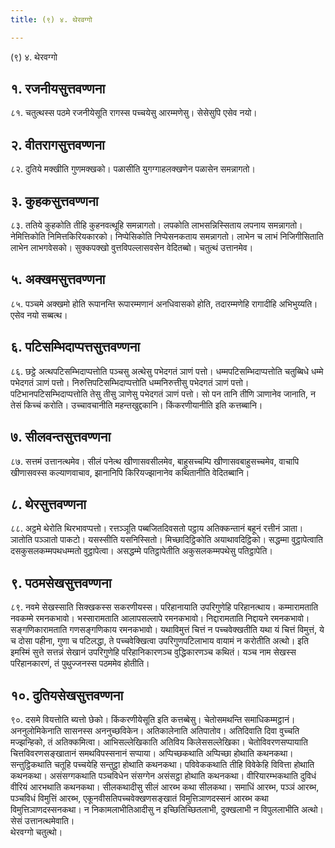 ```yaml
---
title: (९) ४. थेरवग्गो

---
```

(९) ४. थेरवग्गो  


## १. रजनीयसुत्तवण्णना

८१. चतुत्थस्स पठमे रजनीयेसूति रागस्स पच्चयेसु आरम्मणेसु। सेसेसुपि एसेव नयो।  


## २. वीतरागसुत्तवण्णना

८२. दुतिये मक्खीति गुणमक्खको। पळासीति युगग्गाहलक्खणेन पळासेन समन्नागतो।  


## ३. कुहकसुत्तवण्णना

८३. ततिये कुहकोति तीहि कुहनवत्थूहि समन्नागतो। लपकोति लाभसन्निस्सिताय लपनाय समन्नागतो। नेमित्तिकोति निमित्तकिरियकारको। निप्पेसिकोति निप्पेसनकताय समन्नागतो। लाभेन च लाभं निजिगीसिताति लाभेन लाभगवेसको। सुक्कपक्खो वुत्तविपल्लासवसेन वेदितब्बो। चतुत्थं उत्तानमेव।  


## ५. अक्खमसुत्तवण्णना

८५. पञ्चमे अक्खमो होति रूपानन्ति रूपारम्मणानं अनधिवासको होति, तदारम्मणेहि रागादीहि अभिभुय्यति। एसेव नयो सब्बत्थ।  


## ६. पटिसम्भिदाप्पत्तसुत्तवण्णना

८६. छट्ठे अत्थपटिसम्भिदाप्पत्तोति पञ्चसु अत्थेसु पभेदगतं ञाणं पत्तो। धम्मपटिसम्भिदाप्पत्तोति चतुब्बिधे धम्मे पभेदगतं ञाणं पत्तो। निरुत्तिपटिसम्भिदाप्पत्तोति धम्मनिरुत्तीसु पभेदगतं ञाणं पत्तो। पटिभानपटिसम्भिदाप्पत्तोति तेसु तीसु ञाणेसु पभेदगतं ञाणं पत्तो। सो पन तानि तीणि ञाणानेव जानाति, न तेसं किच्चं करोति। उच्चावचानीति महन्तखुद्दकानि। किंकरणीयानीति इति कत्तब्बानि।  


## ७. सीलवन्तसुत्तवण्णना

८७. सत्तमं उत्तानत्थमेव। सीलं पनेत्थ खीणासवसीलमेव, बाहुसच्चम्पि खीणासवबाहुसच्चमेव, वाचापि खीणासवस्स कल्याणवाचाव, झानानिपि किरियज्झानानेव कथितानीति वेदितब्बानि।  


## ८. थेरसुत्तवण्णना

८८. अट्ठमे थेरोति थिरभावप्पत्तो। रत्तञ्ञूति पब्बजितदिवसतो पट्ठाय अतिक्कन्तानं बहूनं रत्तीनं ञाता। ञातोति पञ्ञातो पाकटो। यसस्सीति यसनिस्सितो। मिच्छादिट्ठिकोति अयाथावदिट्ठिको। सद्धम्मा वुट्ठापेत्वाति दसकुसलकम्मपथधम्मतो वुट्ठापेत्वा। असद्धम्मे पतिट्ठापेतीति अकुसलकम्मपथेसु पतिट्ठापेति।  


## ९. पठमसेखसुत्तवण्णना

८९. नवमे सेखस्साति सिक्खकस्स सकरणीयस्स। परिहानायाति उपरिगुणेहि परिहानत्थाय। कम्मारामताति नवकम्मे रमनकभावो। भस्सारामताति आलापसल्लापे रमनकभावो। निद्दारामताति निद्दायने रमनकभावो। सङ्गणिकारामताति गणसङ्गणिकाय रमनकभावो। यथाविमुत्तं चित्तं न पच्चवेक्खतीति यथा यं चित्तं विमुत्तं, ये च दोसा पहीना, गुणा च पटिलद्धा, ते पच्चवेक्खित्वा उपरिगुणपटिलाभाय वायामं न करोतीति अत्थो। इति इमस्मिं सुत्ते सत्तन्नं सेखानं उपरिगुणेहि परिहानिकारणञ्च वुद्धिकारणञ्च कथितं। यञ्च नाम सेखस्स परिहानकारणं, तं पुथुज्जनस्स पठममेव होतीति।  


## १०. दुतियसेखसुत्तवण्णना

९०. दसमे वियत्तोति ब्यत्तो छेको। किंकरणीयेसूति इति कत्तब्बेसु। चेतोसमथन्ति समाधिकम्मट्ठानं। अननुलोमिकेनाति सासनस्स अननुच्छविकेन। अतिकालेनाति अतिपातोव। अतिदिवाति दिवा वुच्चति मज्झन्हिको, तं अतिक्कमित्वा। आभिसल्लेखिकाति अतिविय किलेससल्लेखिका। चेतोविवरणसप्पायाति चित्तविवरणसङ्खातानं समथविपस्सनानं सप्पाया। अप्पिच्छकथाति अप्पिच्छा होथाति कथनकथा। सन्तुट्ठिकथाति चतूहि पच्चयेहि सन्तुट्ठा होथाति कथनकथा। पविवेककथाति तीहि विवेकेहि विवित्ता होथाति कथनकथा। असंसग्गकथाति पञ्चविधेन संसग्गेन असंसट्ठा होथाति कथनकथा। वीरियारम्भकथाति दुविधं वीरियं आरभथाति कथनकथा। सीलकथादीसु सीलं आरब्भ कथा सीलकथा। समाधिं आरब्भ, पञ्ञं आरब्भ, पञ्चविधं विमुत्तिं आरब्भ, एकूनवीसतिपच्चवेक्खणसङ्खातं विमुत्तिञाणदस्सनं आरब्भ कथा विमुत्तिञाणदस्सनकथा। न निकामलाभीतिआदीसु न इच्छितिच्छितलाभी, दुक्खलाभी न विपुललाभीति अत्थो। सेसं उत्तानत्थमेवाति।  
थेरवग्गो चतुत्थो।  